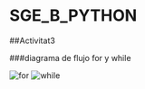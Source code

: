 # SGE_B_PYTHON


##Activitat3

###diagrama de flujo for y while

![for](/IMG/for.png)
![while](/IMG/while.png)